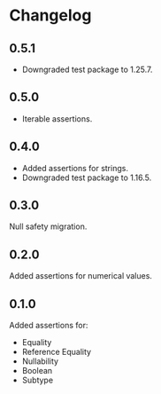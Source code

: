 # Changelog

## 0.5.1

* Downgraded test package to 1.25.7.

## 0.5.0

* Iterable assertions.

## 0.4.0

* Added assertions for strings.
* Downgraded test package to 1.16.5.

## 0.3.0

Null safety migration.

## 0.2.0

Added assertions for numerical values.

## 0.1.0

Added assertions for:
* Equality
* Reference Equality
* Nullability
* Boolean
* Subtype
